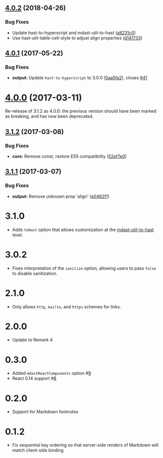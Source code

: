 <a name="4.0.2"></a>
## [4.0.2](https://github.com/mapbox/remark-react/compare/4.0.1...v4.0.2) (2018-04-26)


### Bug Fixes

* Update hast-to-hyperscript and mdast-util-to-hast ([a8231c0](https://github.com/mapbox/remark-react/commit/a8231c0))
* Use hast-util-table-cell-style to adjust align properties ([d141733](https://github.com/mapbox/remark-react/commit/d141733))



<a name="4.0.1"></a>
## [4.0.1](https://github.com/mapbox/remark-react/compare/v4.0.0...v4.0.1) (2017-05-22)


### Bug Fixes

* **output:** Update `hast-to-hyperscript` to 3.0.0 ([0aa5fa2](https://github.com/mapbox/remark-react/commit/0aa5fa2)), closes [#41](https://github.com/mapbox/remark-react/issues/41)



<a name="4.0.0"></a>
# [4.0.0](https://github.com/mapbox/remark-react/compare/v3.1.2...v4.0.0) (2017-03-11)

Re-release of 3.1.2 as 4.0.0: the previous version should have been marked as
breaking, and has now been deprecated.



<a name="3.1.2"></a>
## [3.1.2](https://github.com/mapbox/remark-react/compare/v3.1.1...v3.1.2) (2017-03-08)


### Bug Fixes

* **core:** Remove const, restore ES5 compatibility ([52ef7e0](https://github.com/mapbox/remark-react/commit/52ef7e0))



<a name="3.1.1"></a>

## [3.1.1](https://github.com/mapbox/remark-react/compare/v3.1.0...v3.1.1) (2017-03-07)

### Bug Fixes

*   **output:** Remove unknown prop 'align' ([e0462f1](https://github.com/mapbox/remark-react/commit/e0462f1))

# 3.1.0

*   Adds `toHast` option that allows customization at the [mdast-util-to-hast](https://github.com/wooorm/mdast-util-to-hast#api)
    level.

# 3.0.2

*   Fixes interpretation of the `sanitize` option, allowing users to pass
    `false` to disable sanitization.

# 2.1.0

*   Only allows `http`, `mailto`, and `https` schemes for links.

# 2.0.0

*   Update to Remark 4

# 0.3.0

*   Added `mdastReactComponents` option #[9](https://github.com/mapbox/mdast-react/pull/9)
*   React 0.14 support #[8](https://github.com/mapbox/mdast-react/pull/8)

# 0.2.0

*   Support for Markdown footnotes

# 0.1.2

*   Fix sequential key ordering so that server-side renders
    of Markdown will match client-side binding
